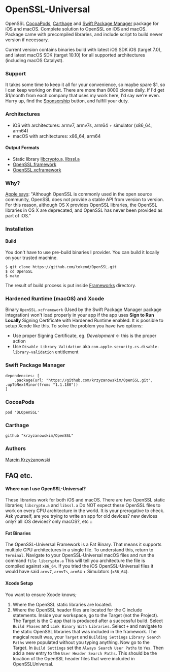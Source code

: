 # OpenSSL-Universal

OpenSSL [CocoaPods](https://cocoapods.org/), [Carthage](https://github.com/Carthage/Carthage) and [Swift Package Manager](https://swift.org/package-manager/) package for iOS and macOS. Complete solution to OpenSSL on iOS and macOS. Package came with precompiled libraries, and include script to build newer version if necessary.

Current version contains binaries build with latest iOS SDK iOS (target 7.0), and latest macOS SDK (target 10.10) for all supported architectures (including macOS Catalyst).

### Support

It takes some time to keep it all for your convenience, so maybe spare $1, so I can keep working on that. There are more than 8000 clones daily. If I'd get $1/month from each company that uses my work here, I'd say we're even. Hurry up, find the [Sponsorship](https://github.com/users/krzyzanowskim/sponsorship) button, and fulfill your duty.

### Architectures

- iOS with architectures: armv7, armv7s, arm64 + simulator (x86_64, arm64)
- macOS with architectures: x86_64, arm64

#### Output Formats

- Static library [libcrypto.a, libssl.a](iphoneos/lib/)
- [OpenSSL.framework](Frameworks/)
- [OpenSSL.xcframework](Frameworks/)

### Why?

[Apple says](https://developer.apple.com/library/mac/documentation/security/Conceptual/cryptoservices/GeneralPurposeCrypto/GeneralPurposeCrypto.html):
"Although OpenSSL is commonly used in the open source community, OpenSSL does not provide a stable API from version to version. For this reason, although OS X provides OpenSSL libraries, the OpenSSL libraries in OS X are deprecated, and OpenSSL has never been provided as part of iOS."

### Installation

#### Build

You don't have to use pre-build binaries I provider. You can build it locally on your trusted machine.

```
$ git clone https://github.com/tokend/OpenSSL.git
$ cd OpenSSL
$ make
```

The result of build process is put inside [Frameworks](Frameworks/) directory.

### Hardened Runtime (macOS) and Xcode

Binary `OpenSSL.xcframework` (Used by the Swift Package Manager package integration) won't load properly in your app if the app uses **Sign to Run Locally**  Signing Certificate with Hardened Runtime enabled. It is possible to setup Xcode like this. To solve the problem you have two options:
- Use proper Signing Certificate, eg. *Development* <- this is the proper action
- Use `Disable Library Validation` aka `com.apple.security.cs.disable-library-validation` entitlement

### Swift Package Manager

```
dependencies: [
    .package(url: "https://github.com/krzyzanowskim/OpenSSL.git", .upToNextMinor(from: "1.1.180"))
]
```

### CocoaPods

````
pod 'DLOpenSSL'
````

### Carthage

```
github "krzyzanowskim/OpenSSL"
```

### Authors

[Marcin Krzyżanowski](https://twitter.com/krzyzanowskim)

## FAQ etc.
#### Where can I use OpenSSL-Universal?
These libraries work for both iOS and macOS. There are two OpenSSL static libraries; `libcrypto.a` and `libssl.a` Do NOT expect these OpenSSL files to work on every CPU architecture in the world. It is your prerogative to check. Ask yourself, are you trying to write an app for old devices? new devices only? all iOS devices? only macOS?, etc ::

#### Fat Binaries
The OpenSSL-Universal Framework is a Fat Binary. That means it supports multiple CPU architectures in a single file. To understand this, return to `Terminal`.  Navigate to your OpenSSL-Universal macOS files and run the command `file libcrypto.a`  This will tell you architecture the file is compiled against `x86_64`.  If you tried the iOS OpenSSL-Universal files it would have said `armv7`, `armv7s`, `arm64` + Simulators (`x86_64`).

#### Xcode Setup
You want to ensure Xcode knows;

1. Where the OpenSSL static libraries are located.
2. Where the OpenSSL header files are located for the C include statements.
Inside your workspace, go to the Target (not the Project).  The Target is the C app that is produced after a successful build. Select `Build Phases` and `Link Binary With Libraries`.  Select `+` and navigate to the static OpenSSL libraries that was included in the framework.  The magical result was, your `Target` and `Building Settings` `Library Search Paths` were populated without you typing anything. Now go to the  Target.  In `Build Settings` set the `Always Search User Paths` to `Yes`. Then add a new entry to the `User Header Search Paths`. This should be the location of the OpenSSL header files that were included in OpenSSLUniversal.
